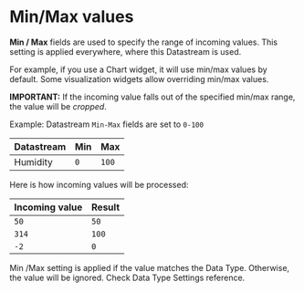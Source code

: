 # Min/Max values

**Min / Max** fields are used to specify the range of incoming values. This setting is applied everywhere, where this Datastream is used.

For example, if you use a Chart widget, it will use min/max values by default. Some visualization widgets allow overriding min/max values.

**IMPORTANT:** If the incoming value falls out of the specified min/max range, the value will be _cropped_.

Example: Datastream `Min-Max` fields are set to `0-100`

| Datastream | Min | Max |
| :--- | :--- | :--- |
| Humidity | `0` | `100` |

Here is how incoming values will be processed:

| Incoming value | Result |
| :--- | :--- |
| `50` | `50` |
| `314` | `100` |
| `-2` | `0` |

Min /Max setting is applied if the value matches the Data Type. Otherwise, the value will be ignored. Check Data Type Settings reference.

